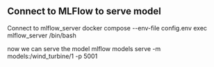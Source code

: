 


## Connect to MLFlow to serve model

Connect to mlflow_server
      docker compose --env-file config.env exec mlflow_server /bin/bash

now we can serve the model
     mlflow models serve -m models:/wind_turbine/1 -p 5001                        